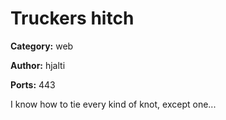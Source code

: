 # Truckers hitch
**Category:** web

**Author:** hjalti

**Ports:** 443

I know how to tie every kind of knot, except one...
